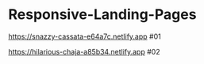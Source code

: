 # Responsive-Landing-Pages
https://snazzy-cassata-e64a7c.netlify.app    #01

https://hilarious-chaja-a85b34.netlify.app   #02
